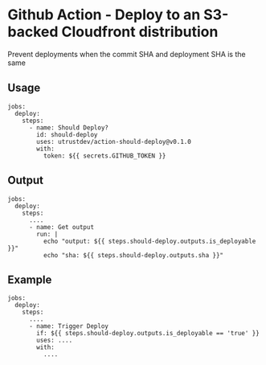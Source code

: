 # Github Action - Deploy to an S3-backed Cloudfront distribution

Prevent deployments when the commit SHA and deployment SHA is the same

## Usage
```
jobs:
  deploy:
    steps:
      - name: Should Deploy?
        id: should-deploy
        uses: utrustdev/action-should-deploy@v0.1.0
        with:
          token: ${{ secrets.GITHUB_TOKEN }}
```

## Output
```
jobs:
  deploy:
    steps:
      ....
      - name: Get output
        run: |
          echo "output: ${{ steps.should-deploy.outputs.is_deployable }}"
          echo "sha: ${{ steps.should-deploy.outputs.sha }}"
```

## Example
```
jobs:
  deploy:
    steps:
      ....
      - name: Trigger Deploy
        if: ${{ steps.should-deploy.outputs.is_deployable == 'true' }}
        uses: ....
        with:
          ....
```
